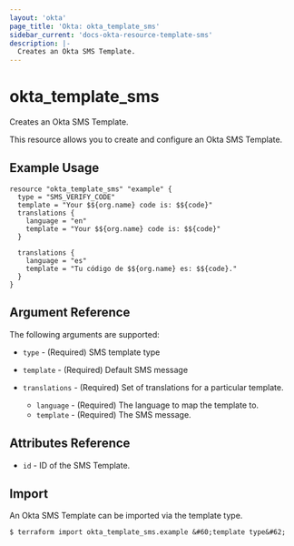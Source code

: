 ```yaml
---
layout: 'okta'
page_title: 'Okta: okta_template_sms'
sidebar_current: 'docs-okta-resource-template-sms'
description: |-
  Creates an Okta SMS Template.
---
```


# okta_template_sms

Creates an Okta SMS Template.

This resource allows you to create and configure an Okta SMS Template.

## Example Usage

```hcl
resource "okta_template_sms" "example" {
  type = "SMS_VERIFY_CODE"
  template = "Your $${org.name} code is: $${code}"
  translations {
    language = "en"
    template = "Your $${org.name} code is: $${code}"
  }

  translations {
    language = "es"
    template = "Tu código de $${org.name} es: $${code}."
  }
}
```

## Argument Reference

The following arguments are supported:

- `type` - (Required) SMS template type

- `template` - (Required) Default SMS message

- `translations` - (Required) Set of translations for a particular template.
  - `language` - (Required) The language to map the template to.
  - `template` - (Required) The SMS message.

## Attributes Reference

- `id` - ID of the SMS Template.

## Import

An Okta SMS Template can be imported via the template type.

```
$ terraform import okta_template_sms.example &#60;template type&#62;
```
